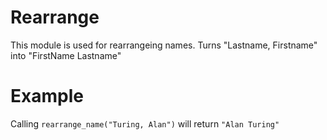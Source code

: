 Rearrange
================


This module is used for rearrangeing names.
Turns "Lastname, Firstname" into "FirstName Lastname"

# Example

Calling `rearrange_name("Turing, Alan")` will return `"Alan Turing"`
